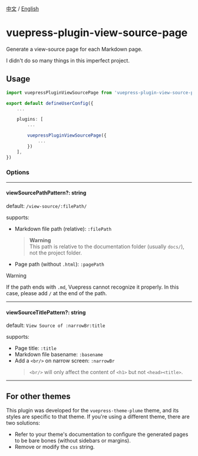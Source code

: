 [中文](README.md) / [English](README_en.md)

# vuepress-plugin-view-source-page

Generate a view-source page for each Markdown page.

I didn't do so many things in this imperfect project.

## Usage

```ts
import vuepressPluginViewSourcePage from 'vuepress-plugin-view-source-page'

export default defineUserConfig({
    ...

    plugins: [
        ...

        vuepressPluginViewSourcePage({
            ...
        })
    ],
})
```

### Options

---

#### viewSourcePathPattern?: string

default: `/view-source/:filePath/`

supports:
- Markdown file path (relative): `:filePath`
  > **Warning**  
  > This path is relative to the documentation folder (usually `docs/`), not the project folder.
- Page path (without `.html`): `:pagePath`

> [!WARNING]
> If the path ends with `.md`, Vuepress cannot recognize it properly. In this case, please add `/` at the end of the path.

---

#### viewSourceTitlePattern?: string

default: `View Source of :narrowBr:title`

supports:
- Page title: `:title`
- Markdown file basename: `:basename`
- Add a `<br/>` on narrow screen: `:narrowBr`
  > `<br/>` will only affect the content of `<h1>` but not `<head><title>`.

---

## For other themes

This plugin was developed for the `vuepress-theme-plume` theme, and its styles are specific to that theme. If you're using a different theme, there are two solutions:

- Refer to your theme's documentation to configure the generated pages to be bare bones (without sidebars or margins).
- Remove or modify the `css` string.
